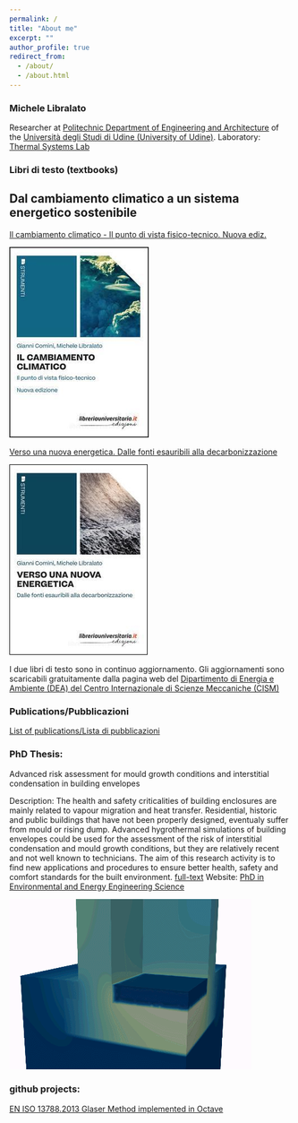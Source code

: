 ```yaml
---
permalink: /
title: "About me"
excerpt: ""
author_profile: true
redirect_from: 
  - /about/
  - /about.html
---
```


### Michele Libralato
Researcher at [Politechnic Department of Engineering and Architecture](https://newsdpia.uniud.it/) of the [Università degli Studi di Udine (University of Udine)](https://people.uniud.it/page/michele.libralato). Laboratory: [Thermal Systems Lab](https://thermalsystems.uniud.it/) 


### Libri di testo (textbooks)
## Dal cambiamento climatico a un sistema energetico sostenibile
[Il cambiamento climatico - Il punto di vista fisico-tecnico. Nuova ediz.](https://www.libreriauniversitaria.it/cambiamento-climatico-comini-gianni-libreriauniversitaria/libro/9788833594392)

![Il cambiamento climatico - Il punto di vista fisico-tecnico. Nuova ediz.](images/cc.jpg)

[Verso una nuova energetica. Dalle fonti esauribili alla decarbonizzazione](https://www.libreriauniversitaria.it/verso-nuova-energetica-fonti-esauribili/libro/9788833594750)

![Verso una nuova energetica. Dalle fonti esauribili alla decarbonizzazione](images/ne.jpg)

I due libri di testo sono in continuo aggiornamento. Gli aggiornamenti sono scaricabili gratuitamente dalla pagina web del [ Dipartimento di Energia e Ambiente (DEA) del Centro Internazionale di Scienze Meccaniche (CISM)]([https://www.libreriauniversitaria.it/verso-nuova-energetica-fonti-esauribili/libro/9788833594750](https://www.cism.it/dea-downloads/))

### Publications/Pubblicazioni
[List of publications/Lista di pubblicazioni](https://air.uniud.it/browse?type=author&order=ASC&rpp=50&authority=rp10686)

### PhD Thesis: 

Advanced risk assessment for mould growth conditions and interstitial condensation in building envelopes

Description: The health and safety criticalities of building enclosures are mainly related to vapour migration and heat transfer. Residential, historic and public buildings that have not been properly designed, eventualy suffer from mould or rising dump. Advanced hygrothermal simulations of building envelopes could be used for the assessment of the risk of interstitial condensation and mould growth conditions, but they are relatively recent and not well known to technicians. The aim of this research activity is to find new applications and procedures to ensure better health, safety and comfort standards for the built environment. [full-text](https://air.uniud.it/handle/11390/1185616)  Website: [PhD in Environmental and Energy Engineering Science](http://158.110.32.35/PhD-EEES/projects.html#proj5) 

![Moisture migration in building materials](images/moisture.gif)

### github projects:

[EN ISO 13788.2013 Glaser Method implemented in Octave](https://github.com/michele-libralato/glaser_method_octave)

